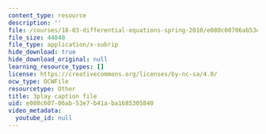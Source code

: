 ```yaml
---
content_type: resource
description: ''
file: /courses/18-03-differential-equations-spring-2010/e080c60706ab53e7b41aba1685305840_SioXozu-Loo.vtt
file_size: 44840
file_type: application/x-subrip
hide_download: true
hide_download_original: null
learning_resource_types: []
license: https://creativecommons.org/licenses/by-nc-sa/4.0/
ocw_type: OCWFile
resourcetype: Other
title: 3play caption file
uid: e080c607-06ab-53e7-b41a-ba1685305840
video_metadata:
  youtube_id: null
---
```

